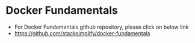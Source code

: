 # Docker Fundamentals
- For Docker Fundamentals github repository, please click on below link
- https://github.com/stacksimplify/docker-fundamentals